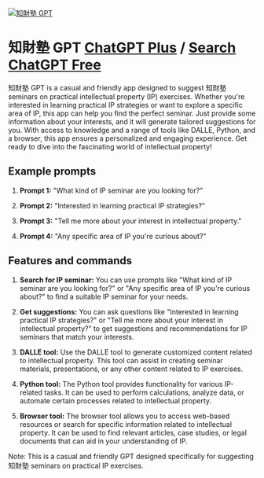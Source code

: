 
[![知財塾 GPT](https://files.oaiusercontent.com/file-53M0yPtog2rfCCcgCyI6fj9j?se=2123-10-17T15%3A19%3A37Z&sp=r&sv=2021-08-06&sr=b&rscc=max-age%3D31536000%2C%20immutable&rscd=attachment%3B%20filename%3D9618ed99-3daa-4d4e-b85a-1f7091b530eb.png&sig=5tmZDEbTJfspcBZfM/oDy1WenZMnVp9aCHOtNCms%2BVg%3D)](https://chat.openai.com/g/g-IhsVTaquK-zhi-cai-shu-gpt)

# 知財塾 GPT [ChatGPT Plus](https://chat.openai.com/g/g-IhsVTaquK-zhi-cai-shu-gpt) / [Search ChatGPT Free](https://gptcall.net/index.html#/?search=%E7%9F%A5%E8%B2%A1%E5%A1%BE%20GPT)

知財塾 GPT is a casual and friendly app designed to suggest 知財塾 seminars on practical intellectual property (IP) exercises. Whether you're interested in learning practical IP strategies or want to explore a specific area of IP, this app can help you find the perfect seminar. Just provide some information about your interests, and it will generate tailored suggestions for you. With access to knowledge and a range of tools like DALLE, Python, and a browser, this app ensures a personalized and engaging experience. Get ready to dive into the fascinating world of intellectual property!

## Example prompts

1. **Prompt 1:** "What kind of IP seminar are you looking for?"

2. **Prompt 2:** "Interested in learning practical IP strategies?"

3. **Prompt 3:** "Tell me more about your interest in intellectual property."

4. **Prompt 4:** "Any specific area of IP you're curious about?"

## Features and commands

1. **Search for IP seminar:** You can use prompts like "What kind of IP seminar are you looking for?" or "Any specific area of IP you're curious about?" to find a suitable IP seminar for your needs.

2. **Get suggestions:** You can ask questions like "Interested in learning practical IP strategies?" or "Tell me more about your interest in intellectual property?" to get suggestions and recommendations for IP seminars that match your interests.

3. **DALLE tool:** Use the DALLE tool to generate customized content related to intellectual property. This tool can assist in creating seminar materials, presentations, or any other content related to IP exercises.

4. **Python tool:** The Python tool provides functionality for various IP-related tasks. It can be used to perform calculations, analyze data, or automate certain processes related to intellectual property.

5. **Browser tool:** The browser tool allows you to access web-based resources or search for specific information related to intellectual property. It can be used to find relevant articles, case studies, or legal documents that can aid in your understanding of IP.

Note: This is a casual and friendly GPT designed specifically for suggesting 知財塾 seminars on practical IP exercises.


